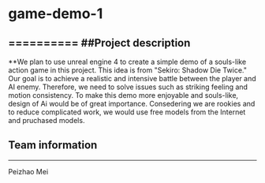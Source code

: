 # game-demo-1
==========
##Project description
------
**We plan to use unreal engine 4 to create a simple demo of a souls-like action game in this project. This idea is from "Sekiro: Shadow Die Twice." Our goal is to achieve a realistic and intensive battle between the player and AI enemy. Therefore, we need to solve issues such as striking feeling and motion consistency. To make this demo more enjoyable and souls-like, design of Ai would be of great importance. Consedering we are rookies and to reduce complicated work, we would use free models from the Internet and pruchased models.
## Team information
-----
Peizhao Mei
